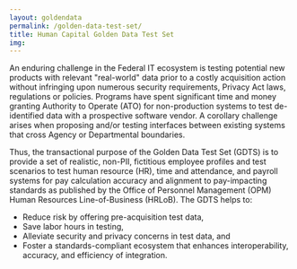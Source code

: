 ```yaml
---
layout: goldendata
permalink: /golden-data-test-set/
title: Human Capital Golden Data Test Set
img:
---
```

An enduring challenge in the Federal IT ecosystem is testing potential new products with relevant "real-world" data prior to a costly acquisition action without infringing upon numerous security requirements, Privacy Act laws, regulations or policies. Programs have spent significant time and money  granting Authority to Operate (ATO) for non-production systems to test de-identified data with a prospective software vendor. A corollary challenge arises when proposing and/or testing interfaces between existing systems that cross Agency or Departmental boundaries.

Thus, the transactional purpose of the Golden Data Test Set (GDTS) is to provide a set of realistic, non-PII, fictitious employee profiles and test scenarios to test human resource (HR), time and attendance, and payroll systems for pay calculation accuracy and alignment to pay-impacting standards as published by the Office of Personnel Management (OPM) Human Resources Line-of-Business (HRLoB). The GDTS helps to:
* Reduce risk by offering pre-acquisition test data,
* Save labor hours in testing,
* Alleviate security and privacy concerns in test data, and
* Foster a standards-compliant ecosystem that enhances interoperability, accuracy, and efficiency of integration.